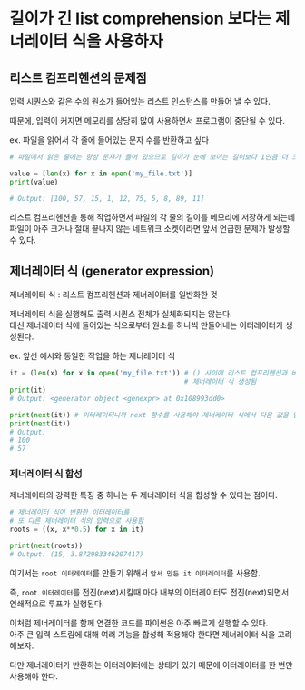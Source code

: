# 길이가 긴 list comprehension 보다는 제너레이터 식을 사용하자 

## 리스트 컴프리헨션의 문제점 
입력 시퀀스와 같은 수의 원소가 들어있는 리스트 인스턴스를 만들어 낼 수 있다.  

때문에, 입력이 커지면 메모리를 상당히 많이 사용하면서 프로그램이 중단될 수 있다. 

ex. 파일을 읽어서 각 줄에 들어있는 문자 수를 반환하고 싶다
``` python
# 파일에서 읽은 줄에는 항상 문자가 들어 있으므로 길이가 눈에 보이는 길이보다 1만큼 더 크다

value = [len(x) for x in open('my_file.txt')]
print(value)

# Output: [100, 57, 15, 1, 12, 75, 5, 8, 89, 11]
```

리스트 컴프리헨션을 통해 작업하면서 파일의 각 줄의 길이를 메모리에 저장하게 되는데  
파일이 아주 크거나 절대 끝나지 않는 네트워크 소켓이라면 앞서 언급한 문제가 발생할 수 있다. 

## 제너레이터 식 (generator expression)

제너레이터 식 : 리스트 컴프리헨션과 제너레이터를 일반화한 것 

제너레이터 식을 실행해도 출력 시퀀스 전체가 실체화되지는 않는다.  
대신 제너레이터 식에 들어있는 식으로부터 원소를 하나씩 만들어내는 이터레이터가 생성된다. 

ex. 앞선 예시와 동일한 작업을 하는 제너레이터 식 
``` python
it = (len(x) for x in open('my_file.txt')) # () 사이에 리스트 컴프리헨션과 비슷한 구문을 넣었음
                                           # 제너레이터 식 생성됨  
print(it)
# Output: <generator object <genexpr> at 0x108993dd0>

print(next(it)) # 이터레이터니까 next 함수를 사용해야 제너레이터 식에서 다음 값을 얻을 수 있음 
print(next(it))
# Output: 
# 100
# 57
```

### 제너레이터 식 합성 

제너레이터의 강력한 특징 중 하나는 두 제너레이터 식을 합성할 수 있다는 점이다. 

``` python
# 제너레이터 식이 반환한 이터레이터를
# 또 다른 제너레이터 식의 입력으로 사용함
roots = ((x, x**0.5) for x in it)

print(next(roots))
# Output: (15, 3.872983346207417)
```

여기서는 `root 이터레이터`를 만들기 위해서 `앞서 만든 it 이터레이터`를 사용함. 

즉, `root 이터레이터`를 전진(next)시킬때 마다 내부의 이터레이터도 전진(next)되면서 연쇄적으로 루프가 실행된다. 

이처럼 제너레이터를 함께 연결한 코드를 파이썬은 아주 빠르게 실행할 수 있다.  
아주 큰 입력 스트림에 대해 여러 기능을 합성해 적용해야 한다면 제너레이터 식을 고려해보자. 

다만 제너레이터가 반환하는 이터레이터에는 상태가 있기 때문에 이터레이터를 한 번만 사용해야 한다. 



















